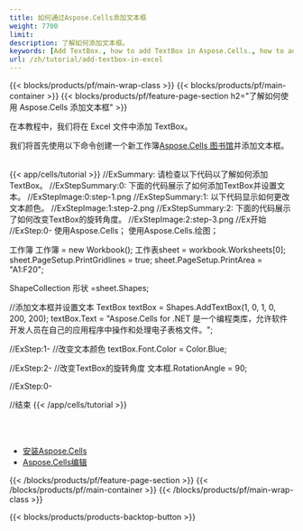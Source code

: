 ```yaml
---
title: 如何通过Aspose.Cells添加文本框
weight: 7700
limit:
description: 了解如何添加文本框。
keywords: [Add TextBox., how to add TextBox in Aspose.Cells., how to add TextBox using Aspose.Cells]
url: /zh/tutorial/add-textbox-in-excel
---
```

{{< blocks/products/pf/main-wrap-class >}}
{{< blocks/products/pf/main-container >}}
{{< blocks/products/pf/feature-page-section h2="了解如何使用 Aspose.Cells 添加文本框" >}}

<p>
在本教程中，我们将在 Excel 文件中添加 TextBox。
</p>

<p>
我们将首先使用以下命令创建一个新工作簿<a href="https://www.nuget.org/packages/Aspose.Cells">Aspose.Cells 图书馆</a>并添加文本框。
</p>

<br />
{{< app/cells/tutorial >}}
//ExSummary: 请检查以下代码以了解如何添加 TextBox。
//ExStepSummary:0: 下面的代码展示了如何添加TextBox并设置文本。
//ExStepImage:0:step-1.png
//ExStepSummary:1: 以下代码显示如何更改文本颜色。
//ExStepImage:1:step-2.png
//ExStepSummary:2: 下面的代码展示了如何改变TextBox的旋转角度。
//ExStepImage:2:step-3.png
//Ex开始
//ExStep:0-
使用Aspose.Cells；
使用Aspose.Cells.绘图；

工作簿 工作簿 = new Workbook();
工作表sheet = workbook.Worksheets[0];
sheet.PageSetup.PrintGridlines = true;
sheet.PageSetup.PrintArea = "A1:F20";

ShapeCollection 形状 =sheet.Shapes;

//添加文本框并设置文本
TextBox textBox = Shapes.AddTextBox(1, 0, 1, 0, 200, 200);
textBox.Text = "Aspose.Cells for .NET 是一个编程类库，允许软件开发人员在自己的应用程序中操作和处理电子表格文件。";

//ExStep:1-
//改变文本颜色
textBox.Font.Color = Color.Blue;

//ExStep:2-
//改变TextBox的旋转角度
文本框.RotationAngle = 90;

//ExStep:0-

//结束
{{< /app/cells/tutorial >}}
<br />

<br />
<br />
<div class="code-sample">
    <ul class="link-list">
        <li class="link-item"><a href="https://docs.aspose.com/cells/net/installation/">安装Aspose.Cells</a></li>
        <li class="link-item"><a href="https://products.aspose.app/cells/editor/">Aspose.Cells编辑</a></li>
    </ul>
</div>

{{< /blocks/products/pf/feature-page-section >}}
{{< /blocks/products/pf/main-container >}}
{{< /blocks/products/pf/main-wrap-class >}}

{{< blocks/products/products-backtop-button >}}